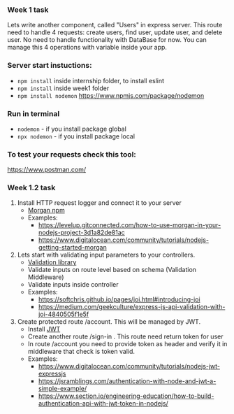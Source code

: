 ### Week 1 task

Lets write another component, called "Users" in express server.
This route need to handle 4 requests: create users, find user, update user, and delete user.
No need to handle functionality with DataBase for now. You can manage this 4 operations with variable inside your app.

### Server start instuctions:
* `npm install` inside internship folder, to install eslint
* `npm install` inside week1 folder
* `npm install nodemon` https://www.npmjs.com/package/nodemon

### Run in terminal
* `nodemon` - if you install package global
* `npx nodemon` - if you install package local

### To test your requests check this tool:
https://www.postman.com/


### Week 1.2 task

 1. Install HTTP request logger and connect it to your server 
    - [Morgan npm](https://www.npmjs.com/package/morgan)
    - Examples:
        - https://levelup.gitconnected.com/how-to-use-morgan-in-your-nodejs-project-3d1a82de81ac
        - https://www.digitalocean.com/community/tutorials/nodejs-getting-started-morgan
 2. Lets start with validating input parameters to your controllers.
    - [Validation library](https://www.npmjs.com/package/joi)
    - Validate inputs on route level based on schema (Validation Middleware)
    - Validate inputs inside controller 
    - Examples:
        - https://softchris.github.io/pages/joi.html#introducing-joi
        - https://medium.com/geekculture/express-js-api-validation-with-joi-4840505f1e5f
 3. Create protected route /account. This will be managed by JWT.
    - Install [JWT](https://www.npmjs.com/package/jsonwebtoken)
    - Create another route /sign-in . This route need return token for user
    - In route /account you need to provide token as header and verify it in middleware that check is token valid.
    - Examples:
        - https://www.digitalocean.com/community/tutorials/nodejs-jwt-expressjs
        - https://jsramblings.com/authentication-with-node-and-jwt-a-simple-example/
        - https://www.section.io/engineering-education/how-to-build-authentication-api-with-jwt-token-in-nodejs/
